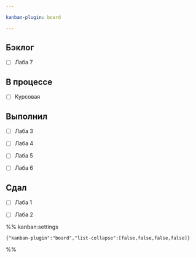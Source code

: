 ```yaml
---

kanban-plugin: board

---
```


## Бэклог

- [ ] Лаба 7


## В процессе

- [ ] Курсовая


## Выполнил

- [ ] Лаба 3
- [ ] Лаба 4
- [ ] Лаба 5
- [ ] Лаба 6


## Сдал

- [ ] Лаба 1
- [ ] Лаба 2




%% kanban:settings
```
{"kanban-plugin":"board","list-collapse":[false,false,false,false]}
```
%%